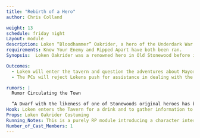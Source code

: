 ```yaml
---
title: "Rebirth of a Hero"
author: Chris Colland

weight: 13
schedule: friday night
Layout: module
description: Loken “Bloodhammer” Oakrider, a hero of the Underdark War and of old Stonewood has been sighted around town lately. People thought he had been long dead or moved onto Golden Halls. With the Rebirth of the Bloody Fist, this living legend has re-emerged into Stonewood but something is different this time…
requirements: Know Your Enemy and Ripped Apart have both been ran.
Synopsis:  Loken Oakrider was a renowned hero in Old Stonewood before it was properly settled into the Barony of Woodhaven under the Duchy of Elysia. There was a great and terrible war with the Underdark and Loken was among the last standing Dwarven Generals when the Dryder Queen was defeated. Beyond most peoples memory, Loken has re-emerged from his retirement as a great Foe threatens Stonewood once again that has the potential to rival that of the Underdark War…. But there is one problem… Loken shouldn’t be in as good of health as he is…

Outcomes:
  - Loken will enter the tavern and question the adventures about Mayor Durag and his vile deeds. He will attempt to push the adventurers into action and bolster morale of the people in Stonewood from this bowing down that was “agreed upon” He will promise to “set the Mayor” straight on Saturday…
  - The PCs will reject Lokens push for assistance in dealing with the Mayor as they might feel he would destabilize the Town further.

rumors: |
  Rumor Circulating the Town

  “A Dwarf with the likeness of one of Stonewoods original heroes has been seen around town. Though his clothing and weapons may have changed, there is no mistaking his Red beard and his helmet. His voice inspires courage and confidence in those around him. Though he was thought to be long dead or moved onto Golden Halls, Loken Oakrider was his name. If this really is Loken, then the Bloody Fist are in for a world of pain!”
Hook: Loken enters the Tavern for a drink and to gather information to deal with the situation of Stonewood
Props: Loken Oakrider Costuming
Running_Notes: This is a purely RP module introducing a character intertwined into the Bloody Fist plot and the Hoylean-Murumbrian Time War plot. Lokens purpose is to unite the people of Stonewood and remove Mayor Durag by any means necessary as he has foreseen the downfall of Stonewood if Mayor Durag is not removed before Vel’Kaz the Ruthless arrives to town. Loken has a set of hidden powers linked to Time that he wont reveal unless things are getting to out of hand and it risks making the timeline worse by not intervining.
Number_of_Cast_Members: 1
---
```


